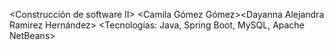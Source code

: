 <Construcción de software II>
<Miguel David Montenegro Figueroa>
<Leidy Laura Monterroza Bustamante>
<Camila Gómez Gómez><Dayanna Alejandra Ramirez Hernández>
<Tecnologías: Java, Spring Boot, MySQL, Apache NetBeans>

